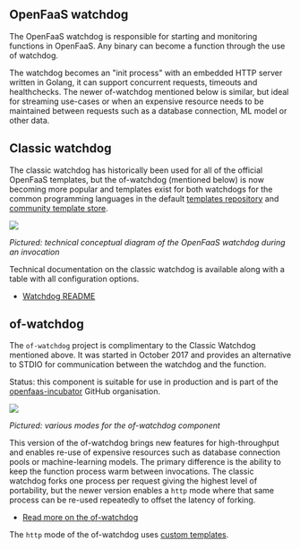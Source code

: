 ## OpenFaaS watchdog

The OpenFaaS watchdog is responsible for starting and monitoring functions in OpenFaaS. Any binary can become a function through the use of watchdog.

The watchdog becomes an "init process" with an embedded HTTP server written in Golang, it can support concurrent requests, timeouts and healthchecks. The newer of-watchdog mentioned below is similar, but ideal for streaming use-cases or when an expensive resource needs to be maintained between requests such as a database connection, ML model or other data. 

## Classic watchdog

The classic watchdog has historically been used for all of the official OpenFaaS templates, but the of-watchdog (mentioned below) is now becoming more popular and templates exist for both watchdogs for the common programming languages in the default [templates repository](https://github.com/openfaas/templates) and [community template store](https://github.com/openfaas/store/blob/master/templates.json).

<a href="https://camo.githubusercontent.com/61c169ab5cd01346bc3dc7a11edc1d218f0be3b4/68747470733a2f2f7062732e7477696d672e636f6d2f6d656469612f4447536344626c554941416f34482d2e6a70673a6c61726765"><img src="https://camo.githubusercontent.com/61c169ab5cd01346bc3dc7a11edc1d218f0be3b4/68747470733a2f2f7062732e7477696d672e636f6d2f6d656469612f4447536344626c554941416f34482d2e6a70673a6c61726765"></a>

*Pictured: technical conceptual diagram of the OpenFaaS watchdog during an invocation*

Technical documentation on the classic watchdog is available along with a table with all configuration options.

* [Watchdog README](https://github.com/openfaas/faas/tree/master/watchdog)

## of-watchdog

The `of-watchdog` project is complimentary to the Classic Watchdog mentioned above. It was started in October 2017 and provides an alternative to STDIO for communication between the watchdog and the function.

Status: this component is suitable for use in production and is part of the [openfaas-incubator](https://github.com/openfaas-incubator) GitHub organisation.

<a href="/architecture/watchdog-modes.png"><img src="/architecture/watchdog-modes.png"></a>

*Pictured: various modes for the of-watchdog component*

This version of the of-watchdog brings new features for high-throughput and enables re-use of expensive resources such as database connection pools or machine-learning models. The primary difference is the ability to keep the function process warm between invocations. The classic watchdog forks one process per request giving the highest level of portability, but the newer version enables a `http` mode where that same process can be re-used repeatedly to offset the latency of forking.

* [Read more on the of-watchdog](https://github.com/openfaas-incubator/of-watchdog)

The `http` mode of the of-watchdog uses [custom templates](https://github.com/openfaas-incubator/of-watchdog#2-http-modehttp).
